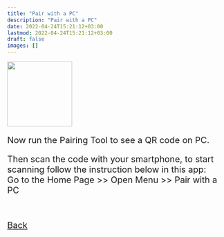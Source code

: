 ```yaml
---
title: "Pair with a PC"
description: "Pair with a PC"
date: 2022-04-24T15:21:12+03:00
lastmod: 2022-04-24T15:21:12+03:00
draft: false
images: []
---
```

<div class='d-block mb-5'>
<img src="/images/vendor/arts/ptp.png" class='d-block m-auto mb-6' width="150">
</div>

<P>Now run the Pairing Tool to see a QR code on PC.</p>
<p>Then scan the code with your smartphone, to start scanning follow the instruction below in this app:<br>
Go to the Home Page >> Open Menu >> Pair with a PC </p><br>

<a role="button" class="btn btn-primary btn-lg d-block mb-3" href="/pages/want-to-pair">Back</a><br/><br/>

<style>@media (max-width: 480px) {.navbar, .footer { display: none; }}
h1{
    color : #4395ec;
}
p{
    font-size:20px;
}
li{
    font-size:20px;
}
</style>

